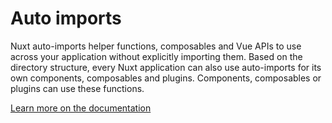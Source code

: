 # Auto imports

Nuxt auto-imports helper functions, composables and Vue APIs to use across your application without explicitly importing them. Based on the directory structure, every Nuxt application can also use auto-imports for its own components, composables and plugins. Components, composables or plugins can use these functions.

<!-- According to your config, you have composobles from xxx, etc. -->

[Learn more on the documentation](https://nuxt.com/docs/guide/concepts/auto-imports)
